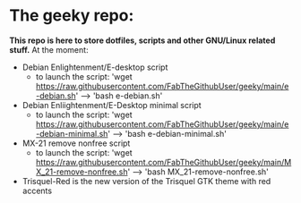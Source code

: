# The geeky repo:
**This repo is here to store dotfiles, scripts and other GNU/Linux related stuff.**
At the moment:
- Debian Enlightenment/E-desktop script
    - to launch the script:
    'wget https://raw.githubusercontent.com/FabTheGithubUser/geeky/main/e-debian.sh'
   --> 'bash e-debian.sh'
- Debian Enliightenment/E-Desktop minimal script
    - to launch the script:
    'wget https://raw.githubusercontent.com/FabTheGithubUser/geeky/main/e-debian-minimal.sh'
    --> 'bash e-debian-minimal.sh'
- MX-21 remove nonfree script
    - to launch the script:
    'wget https://raw.githubusercontent.com/FabTheGithubUser/geeky/main/MX_21-remove-nonfree.sh'
   --> 'bash MX_21-remove-nonfree.sh'
- Trisquel-Red is the new version of the Trisquel GTK theme with red accents
